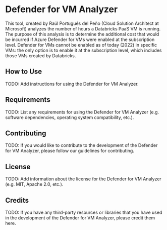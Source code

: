 # Defender for VM Analyzer

This tool, created by Raúl Portugués del Peño (Cloud Solution Architect at Microsoft) analyzes the number of hours a Databricks PaaS VM is running. The purpose of this analysis is to determine the additional cost that would be incurred if Azure Defender for VMs were enabled at the subscription level. Defender for VMs cannot be enabled as of today (2022) in specific VMs: the only option is to enable it at the subscription level, which includes those VMs created by Databricks.

## How to Use
TODO: Add instructions for using the Defender for VM Analyzer.

## Requirements
TODO: List any requirements for using the Defender for VM Analyzer (e.g. software dependencies, operating system compatibility, etc.).

## Contributing
TODO: If you would like to contribute to the development of the Defender for VM Analyzer, please follow our guidelines for contributing.

## License
TODO: Add information about the license for the Defender for VM Analyzer (e.g. MIT, Apache 2.0, etc.).

## Credits
TODO: If you have any third-party resources or libraries that you have used in the development of the Defender for VM Analyzer, please credit them here.